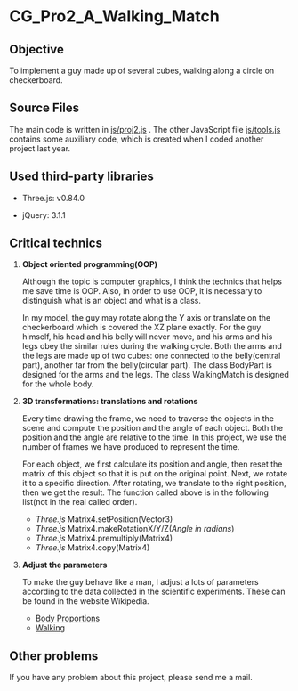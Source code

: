 # CG_Pro2_A_Walking_Match

## Objective

To implement a guy made up of several cubes, walking along a circle on
checkerboard.

## Source Files

The main code is written in 
[js/proj2.js](https://github.com/Dapeng-XU/CG_Pro2_A_Walking_Match/blob/master/js/proj2.js)
. The other JavaScript file 
[js/tools.js](https://github.com/Dapeng-XU/CG_Pro2_A_Walking_Match/blob/master/js/tools.js)
contains some auxiliary code, which is created when I coded another 
project last year.

## Used third-party libraries

*   Three.js: v0.84.0

*   jQuery: 3.1.1

## Critical technics

1.  __Object oriented programming(OOP)__

    Although the topic is computer graphics, I think the technics that helps
    me save time is OOP. Also, in order to use OOP, it is necessary to
    distinguish what is an object and what is a class.
    
    In my model, the guy may rotate along the Y axis or translate on the 
    checkerboard which is covered the XZ plane exactly. For the guy himself,
    his head and his belly will never move, and his arms and his legs obey the
    similar rules during the walking cycle. Both the arms and the legs are
    made up of two cubes: one connected to the belly(central part), another
    far from the belly(circular part). The class BodyPart is designed for the
    arms and the legs. The class WalkingMatch is designed for the whole body.

2.  __3D transformations: translations and rotations__

    Every time drawing the frame, we need to traverse the objects in the scene 
    and compute the position and the angle of each object. Both the position
    and the angle are relative to the time. In this project, we use the number
    of frames we have produced to represent the time. 
     
    For each object, we first calculate its position and angle, then reset the
    matrix of this object so that it is put on the original point. Next, we
    rotate it to a specific direction. After rotating, we translate to the
    right position, then we get the result. The function called above is in
    the following list(not in the real called order).

    *   _Three.js_ Matrix4.setPosition(Vector3)
    *   _Three.js_ Matrix4.makeRotationX/Y/Z(_Angle in radians_)
    *   _Three.js_ Matrix4.premultiply(Matrix4)
    *   _Three.js_ Matrix4.copy(Matrix4)

3.  __Adjust the parameters__

    To make the guy behave like a man, I adjust a lots of parameters according
    to the data collected in the scientific experiments. These can be found in
    the website Wikipedia.
    
    *   [Body Proportions](https://en.wikipedia.org/wiki/Body_proportions)
    *   [Walking](https://en.wikipedia.org/wiki/Walking)

## Other problems

If you have any problem about this project, please send me a mail.
